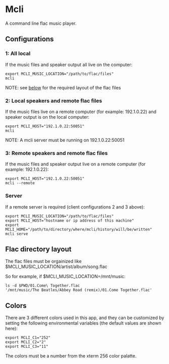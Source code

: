 # Mcli
A command line flac music player.

## Configurations

### 1: All local
If the music files and speaker output all live on the computer:

```console
export MCLI_MUSIC_LOCATION="/path/to/flac/files"
mcli
```

NOTE: see [below](#flac-directory-layout) for the required layout of the flac files

### 2: Local speakers and remote flac files
If the music files live on a remote computer (for example: 192.1.0.22) and 
speaker output is on the local computer:

```console
export MCLI_HOST="192.1.0.22:50051"
mcli
```

NOTE: A mcli server must be running on 192.1.0.22:50051

### 3: Remote speakers and remote flac files
If the music files and speaker output live on a remote computer (for example: 192.1.0.22):

```console
export MCLI_HOST="192.1.0.22:50051"
mcli --remote
```

### Server
If a remote server is required (client configurations 2 and 3 above):

```console
export MCLI_MUSIC_LOCATION="/path/to/flac/files"
export MCLI_HOST="hostname or ip address of this machine"
export MCLI_HOME="/path/to/directory/where/mcli/history/will/be/written"
mcli serve
```

## Flac directory layout
The flac files must be orgainized like $MCLI_MUSIC_LOCATION/artist/album/song.flac

So for example, if $MCLI_MUSIC_LOCATION=/mnt/music:

```console
ls -d $PWD/01.Come\ Together.flac
'/mnt/music/The Beatles/Abbey Road (remix)/01.Come Together.flac'
```

## Colors
There are 3 different colors used in this app, and they can be customized by setting
the following environmental variables (the default values are shown here):

```console
export MCLI_C1="252"
export MCLI_C2="2"
export MCLI_C3="11"
```

The colors must be a number from the xterm 256 color palatte.
